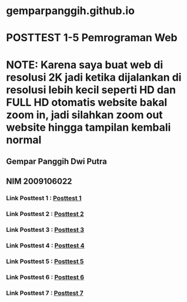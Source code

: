 # gemparpanggih.github.io
# POSTTEST 1-5 Pemrograman Web
# NOTE: Karena saya buat web di resolusi 2K jadi ketika dijalankan di resolusi lebih kecil seperti HD dan FULL HD otomatis website bakal zoom in, jadi silahkan zoom out website hingga tampilan kembali normal
## Gempar Panggih Dwi Putra
## NIM 2009106022

### Link Posttest 1 : <a href="https://gemparpanggih.github.io/posttest1/" >Posttest 1</a>
### Link Posttest 2 : <a href="https://gemparpanggih.github.io/posttest2/" >Posttest 2</a>
### Link Posttest 3 : <a href="https://gemparpanggih.github.io/posttest3/" >Posttest 3</a>
### Link Posttest 4 : <a href="https://gemparpanggih.github.io/posttest4/" >Posttest 4</a>
### Link Posttest 5 : <a href="https://gemparpanggih.github.io/Listrik_Biru_Posttest5_WEB/" >Posttest 5</a>
### Link Posttest 6 : <a href="https://gemparpanggih.github.io/Listrik_Biru_Posttest6_WEB/" >Posttest 6</a>
### Link Posttest 7 : <a href="https://gemparpanggih.github.io/Listrik_Biru_Posttest7_WEB/" >Posttest 7</a>
